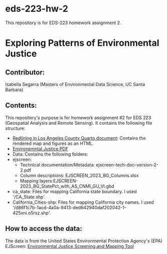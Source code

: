 # eds-223-hw-2
This repository is for EDS-223 homework assignment 2. 

# Exploring Patterns of Environmental Justice

## Contributor:

Isabella Segarra (Masters of Environmental Data Science, UC Santa
Barbara)

## Contents:

This repository's purpose is for homework assignment #2 for EDS 223
(Geospatial Analysis and Remote Sensing). It contains the following file
structure:
- [Redlining in Los Angeles County Quarto
document](https://github.com/IsabellaSegarra/eds-223-hw-2/blob/c2e3425c5feada3af55e6e554de6597cfe8fa2d2/HW2.qmd):
Contains the rendered map and figures as an HTML. 
- [Environemntal Justice
PDF](link) 
- Data: Contains the following folders: 
- ejscreen:
  - Technical documentation/Metadata: ejscreen-tech-doc-version-2-2.pdf 
  - Column descriptions: EJSCREEN_2023_BG_Columns.xlsx 
  - Mapping layers:EJSCREEN-2023_BG_StatePct_with_AS_CNMI_GU_VI.gbd 
- ca_state: Files for mapping California state boundary. I used '/CA_State.shp'.
- California_Cities-shp: Files for mapping California city names. I used '/d86f1c7b-1acd-4a0a-9413-ded642940daf202042-1-425xni.o5rsz.shp'. 

## How to access the data:

The data is from the United States Environmental Protection Agency's
(EPA) EJScreen: [Environmental Justice Screening and Mapping Tool](https://www.epa.gov/ejscreen)




